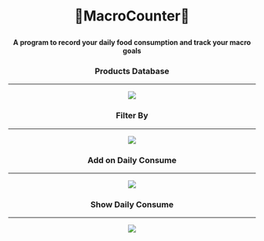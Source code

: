 # <p align="center"> 💪MacroCounter🍎 </p>

#### <p align="center"> A program to record your daily food consumption and track your macro goals </p>

### <p align="center"> Products Database </p>
------------------
<p align="center">
  <img src="https://github.com/NunoSources/MacroCounter/assets/98571427/1094fa3a-b8a7-47a5-a744-19c1500a436d" />
</p>

### <p align="center"> Filter By </p>
------------------
<p align="center">
  <img src="https://github.com/NunoSources/MacroCounter/assets/98571427/bb9d03b0-f428-4560-bdc4-1e2117462b41" />
</p>

### <p align="center"> Add on Daily Consume </p>
------------------
<p align="center">
  <img src="https://github.com/NunoSources/MacroCounter/assets/98571427/6ca55f8a-b967-4015-98cb-b1ab968a9620" />
</p>


### <p align="center"> Show Daily Consume </p>
------------------
<p align="center">
  <img src="https://github.com/NunoSources/MacroCounter/assets/98571427/7a8e56ab-1c89-4311-98bb-8dfc3e820d10" />
</p>
